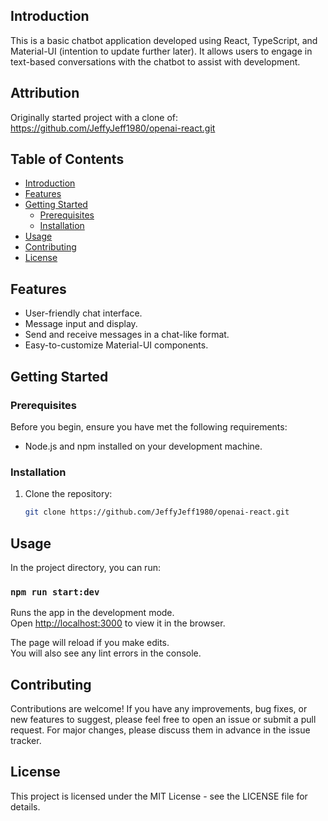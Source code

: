 ## Introduction

This is a basic chatbot application developed using React, TypeScript, and Material-UI (intention to update further later). It allows users to engage in text-based conversations with the chatbot to assist with development.


## Attribution
Originally started project with a clone of: https://github.com/JeffyJeff1980/openai-react.git


## Table of Contents

- [Introduction](#introduction)
- [Features](#features)
- [Getting Started](#getting-started)
  - [Prerequisites](#prerequisites)
  - [Installation](#installation)
- [Usage](#usage)
- [Contributing](#contributing)
- [License](#license)

## Features

- User-friendly chat interface.
- Message input and display.
- Send and receive messages in a chat-like format.
- Easy-to-customize Material-UI components.

## Getting Started

### Prerequisites

Before you begin, ensure you have met the following requirements:

- Node.js and npm installed on your development machine.

### Installation

1. Clone the repository:

   ```bash
   git clone https://github.com/JeffyJeff1980/openai-react.git

## Usage

In the project directory, you can run:

### `npm run start:dev`

Runs the app in the development mode.\
Open [http://localhost:3000](http://localhost:3000) to view it in the browser.

The page will reload if you make edits.\
You will also see any lint errors in the console.

## Contributing
Contributions are welcome! If you have any improvements, bug fixes, or new features to suggest, please feel free to open an issue or submit a pull request. For major changes, please discuss them in advance in the issue tracker.

## License
This project is licensed under the MIT License - see the LICENSE file for details.
